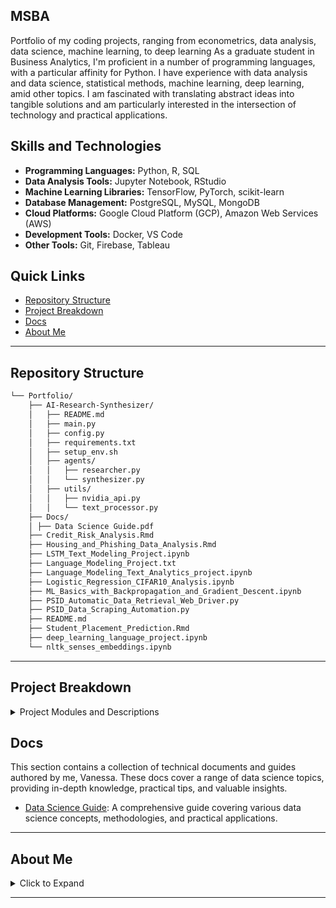 MSBA
----

Portfolio of my coding projects, ranging from econometrics, data analysis, data science, machine learning, to deep learning As a graduate student in Business Analytics, I'm proficient in a number of programming languages, with a particular affinity for Python. I have experience with data analysis and data science, statistical methods, machine learning, deep learning, amid other topics. I am fascinated with translating abstract ideas into tangible solutions and am particularly interested in the intersection of technology and practical applications.

## Skills and Technologies

- **Programming Languages:** Python, R, SQL
- **Data Analysis Tools:** Jupyter Notebook, RStudio
- **Machine Learning Libraries:** TensorFlow, PyTorch, scikit-learn
- **Database Management:** PostgreSQL, MySQL, MongoDB
- **Cloud Platforms:** Google Cloud Platform (GCP), Amazon Web Services (AWS)
- **Development Tools:** Docker, VS Code
- **Other Tools:** Git, Firebase, Tableau

  
## Quick Links

- [Repository Structure](#repository-structure)
- [Project Breakdown](#project-breakdown)
- [Docs](#docs)
- [About Me](#about-me)

---

##  Repository Structure

```sh
└── Portfolio/
    ├── AI-Research-Synthesizer/
    │   ├── README.md
    │   ├── main.py
    │   ├── config.py
    │   ├── requirements.txt
    │   ├── setup_env.sh
    │   ├── agents/
    │   │   ├── researcher.py
    │   │   └── synthesizer.py
    │   ├── utils/
    │   │   ├── nvidia_api.py
    │   │   └── text_processor.py
    ├── Docs/
    │ ├── Data Science Guide.pdf
    ├── Credit_Risk_Analysis.Rmd
    ├── Housing_and_Phishing_Data_Analysis.Rmd
    ├── LSTM_Text_Modeling_Project.ipynb
    ├── Language_Modeling_Project.txt
    ├── Language_Modeling_Text_Analytics_project.ipynb
    ├── Logistic_Regression_CIFAR10_Analysis.ipynb
    ├── ML_Basics_with_Backpropagation_and_Gradient_Descent.ipynb
    ├── PSID_Automatic_Data_Retrieval_Web_Driver.py
    ├── PSID_Data_Scraping_Automation.py
    ├── README.md
    ├── Student_Placement_Prediction.Rmd
    ├── deep_learning_language_project.ipynb
    └── nltk_senses_embeddings.ipynb
```

---

## Project Breakdown

<details closed><summary>Project Modules and Descriptions</summary>

| File | Summary |
| --- | --- |
| [deep_learning_language_project.ipynb](https://github.com/stochastic-sisyphus/Portfolio/blob/main/deep_learning_language_project.ipynb) | Jupyter Notebook for a deep learning project focusing on language. |
| [ML_Basics_with_Backpropagation_and_Gradient_Descent.ipynb](https://github.com/stochastic-sisyphus/Portfolio/blob/main/ML_Basics_with_Backpropagation_and_Gradient_Descent.ipynb) | Jupyter Notebook covering the basics of machine learning, backpropagation, and gradient descent. |
| [nltk_senses_embeddings.ipynb](https://github.com/stochastic-sisyphus/Portfolio/blob/main/nltk_senses_embeddings.ipynb) | Jupyter Notebook for working with embeddings in natural language processing using the NLTK library. |
| [Housing_and_Phishing_Data_Analysis.Rmd](https://github.com/stochastic-sisyphus/Portfolio/blob/main/Housing_and_Phishing_Data_Analysis.Rmd) | R Markdown file for analyzing housing and phishing data. |
| [Logistic_Regression_CIFAR10_Analysis.ipynb](https://github.com/stochastic-sisyphus/Portfolio/blob/main/Logistic_Regression_CIFAR10_Analysis.ipynb) | Jupyter Notebook for analyzing the CIFAR-10 dataset using logistic regression. |
| [Language_Modeling_Text_Analytics_project.ipynb](https://github.com/stochastic-sisyphus/Portfolio/blob/main/Language_Modeling_Text_Analytics_project.ipynb) | Jupyter Notebook for a text analytics project focused on language modeling. |
| [PSID_Data_Scraping_Automation.py](https://github.com/stochastic-sisyphus/Portfolio/blob/main/PSID_Data_Scraping_Automation.py) | Python script for automating scraping PSID data. |
| [Credit_Risk_Analysis.Rmd](https://github.com/stochastic-sisyphus/Portfolio/blob/main/Credit_Risk_Analysis.Rmd) | R Markdown file for analyzing credit risk. |
| [LSTM_Text_Modeling_Project.ipynb](https://github.com/stochastic-sisyphus/Portfolio/blob/main/LSTM_Text_Modeling_Project.ipynb) | Jupyter Notebook for text modeling using LSTM (Long Short-Term Memory) neural networks. |
| [Student_Placement_Prediction.Rmd](https://github.com/stochastic-sisyphus/Portfolio/blob/main/Student_Placement_Prediction.Rmd) | R Markdown file for predicting student placements. |
| [PSID_Automatic_Data_Retrieval_Web_Driver.py](https://github.com/stochastic-sisyphus/Portfolio/blob/main/PSID_Automatic_Data_Retrieval_Web_Driver.py) | Python script for automatic data retrieval using a web driver for the Panel Study of Income Dynamics (PSID). |
| [AI-Research-Synthesizer/main.py](https://github.com/stochastic-sisyphus/Portfolio/blob/main/AI-Research-Synthesizer/main.py) | Main Python script for the AI Research Synthesizer project. |
| [AI-Research-Synthesizer/README.md](https://github.com/stochastic-sisyphus/Portfolio/blob/main/AI-Research-Synthesizer/README.md) | README file for the AI Research Synthesizer project. |
| [AI-Research-Synthesizer/config.py](https://github.com/stochastic-sisyphus/Portfolio/blob/main/AI-Research-Synthesizer/config.py) | Configuration settings for the AI Research Synthesizer project. |
| [AI-Research-Synthesizer/requirements.txt](https://github.com/stochastic-sisyphus/Portfolio/blob/main/AI-Research-Synthesizer/requirements.txt) | Requirements file for the AI Research Synthesizer project. |
| [AI-Research-Synthesizer/setup_env.sh](https://github.com/stochastic-sisyphus/Portfolio/blob/main/AI-Research-Synthesizer/setup_env.sh) | Environment setup script for the AI Research Synthesizer project. |
| [AI-Research-Synthesizer/agents/researcher.py](https://github.com/stochastic-sisyphus/Portfolio/blob/main/AI-Research-Synthesizer/agents/researcher.py) | Researcher agent for gathering research papers. |
| [AI-Research-Synthesizer/agents/synthesizer.py](https://github.com/stochastic-sisyphus/Portfolio/blob/main/AI-Research-Synthesizer/agents/synthesizer.py) | Synthesizer agent for extracting insights from research papers. |
| [AI-Research-Synthesizer/utils/nvidia_api.py](https://github.com/stochastic-sisyphus/Portfolio/blob/main/AI-Research-Synthesizer/utils/nvidia_api.py) | Utility functions for interacting with Nvidia API. |
| [AI-Research-Synthesizer/utils/text_processor.py](https://github.com/stochastic-sisyphus/Portfolio/blob/main/AI-Research-Synthesizer/utils/text_processor.py) | Utility functions for processing text. |
| [Docs/Data Science Guide.pdf](https://github.com/stochastic-sisyphus/Portfolio/blob/main/Docs/Data%20Science%20Guide%20.pdf) | A comprehensive guide covering various data science concepts, methodologies, and practical applications. |

</details>


## Docs

This section contains a collection of technical documents and guides authored by me, Vanessa. These docs cover a range of data science topics, providing in-depth knowledge, practical tips, and valuable insights.

- [Data Science Guide](https://github.com/stochastic-sisyphus/Portfolio/blob/main/Docs/Data%20Science%20Guide%20.pdf): A comprehensive guide covering various data science concepts, methodologies, and practical applications.

---

## About Me

<details closed><summary>Click to Expand</summary>
	
<div class="badge-base LI-profile-badge" data-locale="en_US" data-size="medium" data-theme="dark" data-type="VERTICAL" data-vanity="vanessa-b-189958196" data-version="v1"><a class="badge-base__link LI-simple-link" href="https://www.linkedin.com/in/vanessa-b-189958196?trk=profile-badge">Vanessa B.</a></div>
</details>

---

